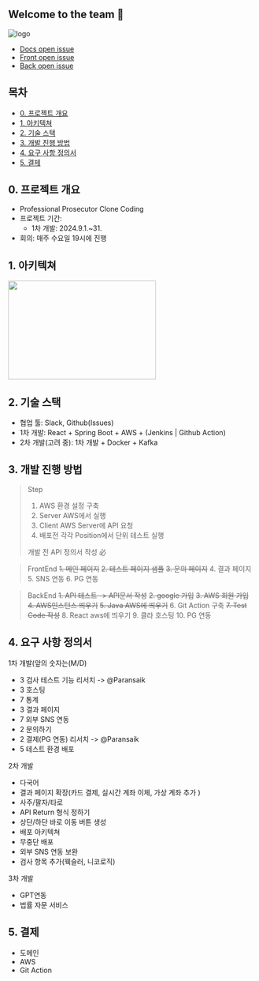 ## Welcome to the team 🙌

![logo](https://github.com/user-attachments/assets/5a9915d5-a2aa-4563-8ddf-7d205afae6ab)

- [Docs open issue](https://github.com/N0ziroh/Docs/issues)
- [Front open issue](https://github.com/N0ziroh/FrontEnd/issues)
- [Back open issue](https://github.com/N0ziroh/BackEnd/issues)

<!--
**Here are some ideas to get you started:**

🙋‍♀️ A short introduction - what is your organization all about?
👀 Contribution guidelines - how do team members dive in?
👩‍💻 Useful resources - where do you keep your docs? Is there anything else the team should know?
🍪 Fun facts - what is your team's favorite snack?
🧙 Remember, you can do mighty things with the power of [Markdown](https://docs.github.com/github/writing-on-github/getting-started-with-writing-and-formatting-on-github/basic-writing-and-formatting-syntax)
-->

## 목차

- [0. 프로젝트 개요](#0-프로젝트-개요)
- [1. 아키텍쳐](#1-아키택처)
- [2. 기술 스택](#2-기술-스택)
- [3. 개발 진행 방법](#3-개발-진행-방법)
- [4. 요구 사항 정의서](#4-요구-사항-정의서)
- [5. 결제](#5-결제)

## 0. 프로젝트 개요

- Professional Prosecutor Clone Coding
- 프로젝트 기간: 
    - 1차 개발: 2024.9.1.~31.
- 회의: 매주 수요일 19시에 진행

## 1. 아키텍쳐 

<img src="https://github.com/user-attachments/assets/38615b15-8f9a-4ac6-858b-a7d029533182" width="300" height="200"/>

## 2. 기술 스택

- 협업 툴: Slack, Github(Issues)
- 1차 개발: React + Spring Boot + AWS + (Jenkins | Github Action)
- 2차 개발(고려 중): 1차 개발 + Docker + Kafka

## 3. 개발 진행 방법

> Step
> 1. AWS 환경 설정 구축
> 2. Server AWS에서 실행
> 3. Client AWS Server에 API 요청
> 4. 배포전 각각 Position에서 단위 테스트 실행
> 
> 개발 전 API 정의서 작성 必

> FrontEnd
> ~~1. 메인 페이지~~
> ~~2. 테스트 페이지 샘플~~
> ~~3. 문의 페이지~~
> 4. 결과 페이지
> 5. SNS 연동
> 6. PG 연동

> BackEnd
> ~~1. API 테스트 -> API문서 작성~~
> ~~2. google 가입~~
> ~~3. AWS 회원 가입~~
> ~~4. AWS인스턴스 띄우기~~
> ~~5. Java AWS에 띄우기~~
> 6. Git Action 구축
> ~~7. Test Code 작성~~
> 8. React aws에 띄우기
> 9. 클라 호스팅
> 10. PG 연동

## 4. 요구 사항 정의서

1차 개발(앞의 숫자는(M/D)
- 3 검사 테스트 기능 리서치 -> @Paransaik 
- 3 호스팅
- 7 통계
- 3 결과 페이지
- 7 외부 SNS 연동
- 2 문의하기
- 2 결제(PG 연동) 리서치 -> @Paransaik 
- 5 테스트 환경 배포

2차 개발
- 다국어
- 결과 페이지 확장(카드 결제, 실시간 계좌 이체, 가상 계좌 추가 )
- 사주/팔자/타로
- API Return 형식 정하기
- 상단/하단 바로 이동 버튼 생성
- 배포 아키텍쳐
- 무중단 배포
- 외부 SNS 연동 보완
- 검사 항목 추가(웩슬러, 니코로직)

3차 개발
- GPT연동
- 법률 자문 서비스

## 5. 결제

- 도메인
- AWS
- Git Action
